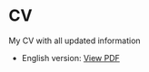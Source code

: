 # CV
My CV with all updated information

* English version:
[View PDF](https://github.com/Natasha-rare/CV/blob/main/Avtukhovich_CV.pdf)
